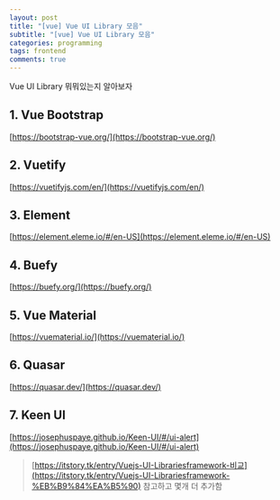 ```yaml
---
layout: post
title: "[vue] Vue UI Library 모음"
subtitle: "[vue] Vue UI Library 모음"
categories: programming
tags: frontend
comments: true
---
```


Vue UI Library 뭐뭐있는지 알아보자

## 1. Vue Bootstrap

[https://bootstrap-vue.org/](https://bootstrap-vue.org/)

## 2. Vuetify

[https://vuetifyjs.com/en/](https://vuetifyjs.com/en/)

## 3. Element

[https://element.eleme.io/#/en-US](https://element.eleme.io/#/en-US)

## 4. Buefy

[https://buefy.org/](https://buefy.org/)

## 5. Vue Material

[https://vuematerial.io/](https://vuematerial.io/)

## 6. Quasar

[https://quasar.dev/](https://quasar.dev/)

## 7. Keen UI

[https://josephuspaye.github.io/Keen-UI/#/ui-alert](https://josephuspaye.github.io/Keen-UI/#/ui-alert)

> [https://itstory.tk/entry/Vuejs-UI-Librariesframework-비교](https://itstory.tk/entry/Vuejs-UI-Librariesframework-%EB%B9%84%EA%B5%90) 참고하고 몇개 더 추가함